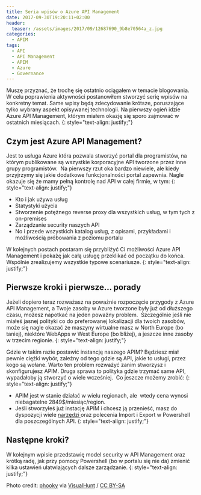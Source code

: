 ```yaml
---
title: Seria wpisów o Azure API Management
date: 2017-09-30T19:20:11+02:00
header:
  teaser: /assets/images/2017/09/12687690_9b8e70564a_z.jpg
categories:
  - APIM
tags:
  - API
  - API Management
  - APIM
  - Azure
  - Governance
---
```

Muszę przyznać, że trochę się ostatnio ociągałem w temacie blogowania. W celu poprawienia aktywności postanowiłem stworzyć serię wpisów na konkretny temat. Same wpisy będą zdecydowanie krótsze, poruszające tylko wybrany aspekt opisywanej technologii. Na pierwszy ogień idzie Azure API Management, którym miałem okazję się sporo zajmować w ostatnich miesiącach.
{: style="text-align: justify;"}

## Czym jest Azure API Management?

Jest to usługa Azure która pozwala stworzyć portal dla programistów, na którym publikowane są wszystkie korporacyjne API tworzone przez inne grupy programistów.  Na pierwszy rzut oka bardzo niewiele, ale kiedy przyjrzymy się jakie dodatkowe funkcjonalności portal zapewnia. Nagle okazuje się że mamy pełną kontrolę nad API w całej firmie, w tym:
{: style="text-align: justify;"}

- Kto i jak używa usług
- Statystyki użycia
- Stworzenie potężnego reverse proxy dla wszystkich usług, w tym tych z on-premises
- Zarządzanie security naszych API
- No i przede wszystkich katalog usług, z opisami, przykładami i możliwością próbowania z poziomu portalu

W kolejnych postach postaram się przybliżyć Ci możliwości Azure API Management i pokażę jak całą usługę przeklikać od początku do końca. Wspólnie zrealizujemy wszystkie typowe scenariusze.
{: style="text-align: justify;"}

## Pierwsze kroki i pierwsze&#8230; porady

Jeżeli dopiero teraz rozważasz na poważnie rozpoczęcie przygody z Azure API Management, a Twoje zasoby w Azure tworzone były już od dłuższego czasu, możesz napotkać na jeden poważny problem.  Szczególnie jeśli nie miałeś jasnej polityki co do preferowanej lokalizacji dla twoich zasobów, może się nagle okazać że maszyny wirtualne masz w North Europe (bo taniej), niektóre WebApps w West Europe (bo bliżej), a jeszcze inne zasoby w trzecim regionie.
{: style="text-align: justify;"}

Gdzie w takim razie postawić instancję naszego APIM? Będziesz miał pewnie ciężki wybór, zależny od tego gdzie są API, jakie to usługi, przez kogo są wołane. Warto ten problem rozważyć zanim stworzysz i skonfigurujesz APIM. Druga sprawa to polityka gdzie trzymać same API, wypadałoby ją stworzyć o wiele wcześniej.  Co jeszcze możemy zrobić:
{: style="text-align: justify;"}

- APIM jest w stanie działać w wielu regionach, ale  wtedy cena wynosi niebagatelne 2849$/miesiąc/region.
- Jeśli stworzyłeś już instację APIM i chcesz ją przenieść, masz do dyspozycji wiele <a href="https://docs.microsoft.com/en-us/azure/api-management/api-management-faq#how-do-i-copy-my-api-management-service-instance-to-a-new-instance" target="_blank" rel="noopener">narzędzi </a>oraz polecenia Import i Export w Powershell dla poszczególnych API.
{: style="text-align: justify;"}

## Następne kroki?

W kolejnym wpisie przedstawię model security w API Management oraz krótką radę, jak przy pomocy Powershell (bo w portalu się nie da) zmienić kilka ustawień ułatwiających dalsze zarządzanie.
{: style="text-align: justify;"}

Photo credit: [phooky](https://www.flickr.com/photos/phooky/12687690/) via [VisualHunt](https://visualhunt.com/re/296da9) /  [CC BY-SA](http://creativecommons.org/licenses/by-sa/2.0/)